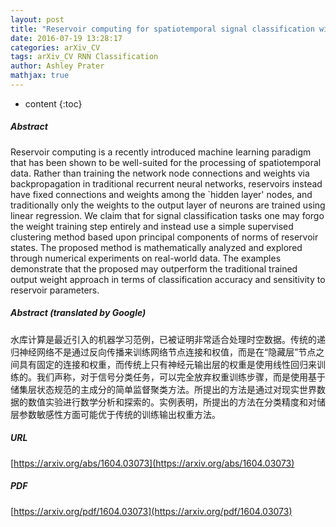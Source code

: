 ```yaml
---
layout: post
title: "Reservoir computing for spatiotemporal signal classification without trained output weights"
date: 2016-07-19 13:28:17
categories: arXiv_CV
tags: arXiv_CV RNN Classification
author: Ashley Prater
mathjax: true
---
```


* content
{:toc}

##### Abstract
Reservoir computing is a recently introduced machine learning paradigm that has been shown to be well-suited for the processing of spatiotemporal data. Rather than training the network node connections and weights via backpropagation in traditional recurrent neural networks, reservoirs instead have fixed connections and weights among the `hidden layer' nodes, and traditionally only the weights to the output layer of neurons are trained using linear regression. We claim that for signal classification tasks one may forgo the weight training step entirely and instead use a simple supervised clustering method based upon principal components of norms of reservoir states. The proposed method is mathematically analyzed and explored through numerical experiments on real-world data. The examples demonstrate that the proposed may outperform the traditional trained output weight approach in terms of classification accuracy and sensitivity to reservoir parameters.

##### Abstract (translated by Google)
水库计算是最近引入的机器学习范例，已被证明非常适合处理时空数据。传统的递归神经网络不是通过反向传播来训练网络节点连接和权值，而是在“隐藏层”节点之间具有固定的连接和权重，而传统上只有神经元输出层的权重是使用线性回归来训练的。我们声称，对于信号分类任务，可以完全放弃权重训练步骤，而是使用基于储集层状态规范的主成分的简单监督聚类方法。所提出的方法是通过对现实世界数据的数值实验进行数学分析和探索的。实例表明，所提出的方法在分类精度和对储层参数敏感性方面可能优于传统的训练输出权重方法。

##### URL
[https://arxiv.org/abs/1604.03073](https://arxiv.org/abs/1604.03073)

##### PDF
[https://arxiv.org/pdf/1604.03073](https://arxiv.org/pdf/1604.03073)

